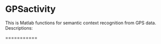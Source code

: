 GPSactivity
===========
This is Matlab functions for semantic context recognition from GPS data. 
Descriptions:

===========

